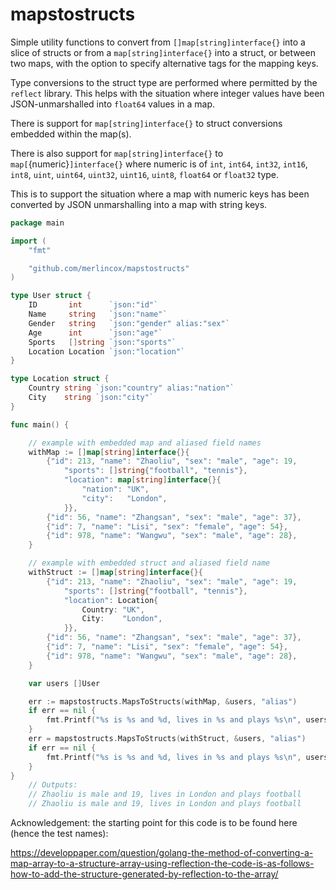 # mapstostructs

Simple utility functions to convert from `[]map[string]interface{}` into a slice of structs or from a `map[string]interface{}` into a struct, or between two maps, with the option to specify alternative tags for the mapping keys.

Type conversions to the struct type are performed where permitted by the `reflect` library. This helps with the situation where integer values have been JSON-unmarshalled into `float64` values in a map.

There is support for `map[string]interface{}` to struct conversions embedded within the map(s).

There is also support for `map[string]interface{}` to `map[`{numeric}`]interface{}` where numeric is of `int`, `int64`, `int32`, `int16`, `int8`, `uint`, `uint64`, `uint32`, `uint16`, `uint8`, `float64` or `float32` type.

This is to support the situation where a map with numeric keys has been converted by JSON unmarshalling into a map with string keys.

```go
package main

import (
    "fmt"

    "github.com/merlincox/mapstostructs"
)

type User struct {
    ID       int      `json:"id"`
    Name     string   `json:"name"`
    Gender   string   `json:"gender" alias:"sex"`
    Age      int      `json:"age"`
    Sports   []string `json:"sports"`
    Location Location `json:"location"`
}

type Location struct {
    Country string `json:"country" alias:"nation"`
    City    string `json:"city"`
}

func main() {

    // example with embedded map and aliased field names
    withMap := []map[string]interface{}{
        {"id": 213, "name": "Zhaoliu", "sex": "male", "age": 19,
            "sports": []string{"football", "tennis"},
            "location": map[string]interface{}{
                "nation": "UK",
                "city":   "London",
            }},
        {"id": 56, "name": "Zhangsan", "sex": "male", "age": 37},
        {"id": 7, "name": "Lisi", "sex": "female", "age": 54},
        {"id": 978, "name": "Wangwu", "sex": "male", "age": 28},
    }

    // example with embedded struct and aliased field name
    withStruct := []map[string]interface{}{
        {"id": 213, "name": "Zhaoliu", "sex": "male", "age": 19,
            "sports": []string{"football", "tennis"},
            "location": Location{
                Country: "UK",
                City:    "London",
            }},
        {"id": 56, "name": "Zhangsan", "sex": "male", "age": 37},
        {"id": 7, "name": "Lisi", "sex": "female", "age": 54},
        {"id": 978, "name": "Wangwu", "sex": "male", "age": 28},
    }

    var users []User

    err := mapstostructs.MapsToStructs(withMap, &users, "alias")
    if err == nil {
        fmt.Printf("%s is %s and %d, lives in %s and plays %s\n", users[0].Name, users[0].Gender, users[0].Age, users[0].Location.City, users[0].Sports[0])
    }
    err = mapstostructs.MapsToStructs(withStruct, &users, "alias")
    if err == nil {
        fmt.Printf("%s is %s and %d, lives in %s and plays %s\n", users[0].Name, users[0].Gender, users[0].Age, users[0].Location.City, users[0].Sports[0])
    }
}
    // Outputs: 
    // Zhaoliu is male and 19, lives in London and plays football
    // Zhaoliu is male and 19, lives in London and plays football
```

Acknowledgement: the starting point for this code is to be found here (hence the test names):

https://developpaper.com/question/golang-the-method-of-converting-a-map-array-to-a-structure-array-using-reflection-the-code-is-as-follows-how-to-add-the-structure-generated-by-reflection-to-the-array/
